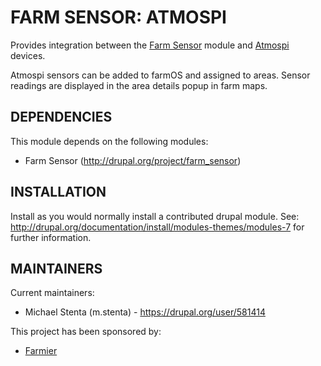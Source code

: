 FARM SENSOR: ATMOSPI
====================

Provides integration between the [Farm Sensor](http://drupal.org/project/farm_sensor) module and
[Atmospi](http://github.com/mstenta/atmospi) devices.

Atmospi sensors can be added to farmOS and assigned to areas. Sensor readings are displayed in the
area details popup in farm maps.

DEPENDENCIES
------------

This module depends on the following modules:

 * Farm Sensor (http://drupal.org/project/farm_sensor)

INSTALLATION
------------

Install as you would normally install a contributed drupal module. See:
http://drupal.org/documentation/install/modules-themes/modules-7 for further
information.

MAINTAINERS
-----------

Current maintainers:
 * Michael Stenta (m.stenta) - https://drupal.org/user/581414

This project has been sponsored by:
 * [Farmier](http://farmier.com)
